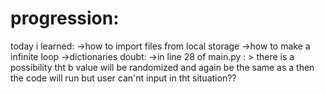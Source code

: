 # progression:
 today i learned:
 ->how to import files from local storage
 ->how to make a infinite loop
 ->dictionaries
 doubt:
 ->in line 28 of main.py :
        > there is a possibility tht b value will be randomized and again be the same as a then the code will run but user can'nt input in  tht situation??
